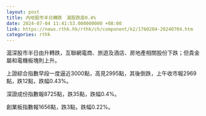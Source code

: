 ```yaml
---
layout: post
title: 內地股市半日轉跌　滬股跌逾0.4%
date: 2024-07-04 11:41:53.000000000 +08:00
link: https://news.rthk.hk/rthk/ch/component/k2/1760204-20240704.htm
categories: rthk
---
```


滬深股市半日由升轉跌，互聯網電商、旅遊及酒店、房地產相關股份下跌；但貴金屬和電機板塊則上升。

上證綜合指數早段一度逼近3000點，高見2995點，其後倒跌，上午收市報2969點，跌12點，跌幅0.43%。

深證成份指數報8725點，跌35點，跌幅0.4%。

創業板指數報1656點，跌3點，跌幅0.22%。
